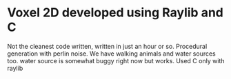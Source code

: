 # Voxel 2D developed using Raylib and C

Not the cleanest code written, written in just an hour or so. Procedural generation with perlin noise.
We have walking animals and water sources too. 
water source is somewhat buggy right now but works. 
Used C only with raylib 
